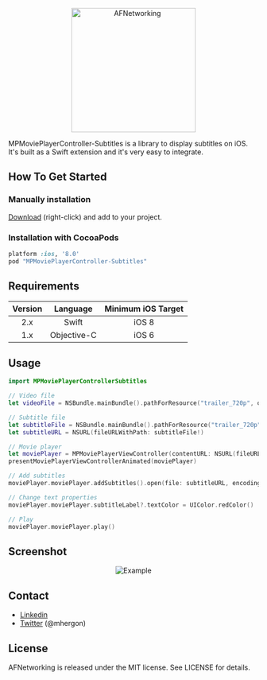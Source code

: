 <p align="center" >
<img src="https://raw.github.com/mhergon/MPMoviePlayerController-Subtitles/master/Others/logo.png" alt="AFNetworking" title="Logo" width=250>
</p>

MPMoviePlayerController-Subtitles is a library to display subtitles on iOS. It's built as a Swift extension and it's very easy to integrate.

## How To Get Started

### Manually installation

[Download](https://github.com/mhergon/MPMoviePlayerController-Subtitles/raw/master/MPMoviePlayerController-Subtitles.swift) (right-click) and add to your project.

### Installation with CocoaPods

```ruby
platform :ios, '8.0'
pod "MPMoviePlayerController-Subtitles"
```

## Requirements

| Version | Language  | Minimum iOS Target  |
|:--------------------:|:---------------------------:|:---------------------------:|
|          2.x         |            Swift            |            iOS 8            |
|          1.x         |            Objective-C            |            iOS 6            |


## Usage


```swift
import MPMoviePlayerControllerSubtitles
```

```swift
// Video file
let videoFile = NSBundle.mainBundle().pathForResource("trailer_720p", ofType: "mov")

// Subtitle file
let subtitleFile = NSBundle.mainBundle().pathForResource("trailer_720p", ofType: "srt")
let subtitleURL = NSURL(fileURLWithPath: subtitleFile!)

// Movie player
let moviePlayer = MPMoviePlayerViewController(contentURL: NSURL(fileURLWithPath: videoFile!))
presentMoviePlayerViewControllerAnimated(moviePlayer)

// Add subtitles
moviePlayer.moviePlayer.addSubtitles().open(file: subtitleURL, encoding: NSUTF8StringEncoding)

// Change text properties
moviePlayer.moviePlayer.subtitleLabel?.textColor = UIColor.redColor()

// Play
moviePlayer.moviePlayer.play()
```

## Screenshot
<p align="center" >
<img src="https://raw.github.com/mhergon/MPMoviePlayerController-Subtitles/master/Others/screenshot.png" alt="Example" title="AFNetworking">
</p>

## Contact

- [Linkedin][2]
- [Twitter][3] (@mhergon)

[2]: https://es.linkedin.com/in/marchervera
[3]: http://twitter.com/mhergon "Marc Hervera"

## License

AFNetworking is released under the MIT license. See LICENSE for details.
